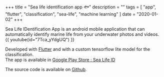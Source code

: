 +++
title = "Sea life identification app 🐟"
description = ""
tags = [
    "app",
    "flutter",
    "classification",
    "sea-life",
    "machine learning"
]
date = "2020-01-02"
+++

Sea Life IDentification App is an android mobile application that can automatically identify marine life from your underwater photos and videos.
{{ youtube(id="7Tca_yYdgUQ") }}

Developed with [Flutter](https://flutter.dev/) and with a custom tensorflow lite model for the classification.  
The app is available in [Google Play Store : Sea Life ID](https://play.google.com/store/apps/details?id=com.scubacompanion.underwatervideotagging&pcampaignid=pcampaignidMKT-Other-global-all-co-prtnr-py-PartBadge-Mar2515-1)

The source code is available on [Github](https://github.com/francoislanc/sea-life-identification).
